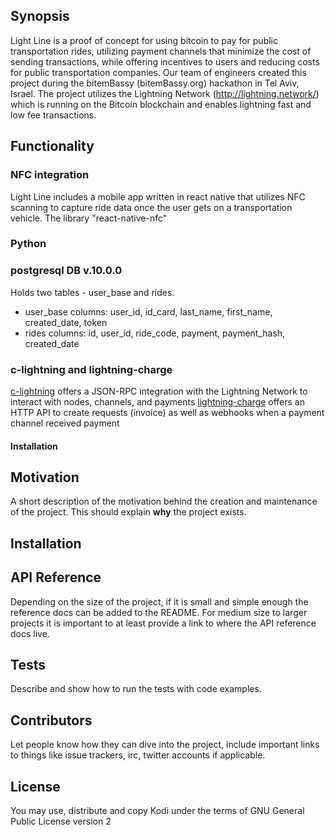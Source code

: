 ## Synopsis

Light Line is a proof of concept for using bitcoin to pay for public transportation rides, utilizing payment channels that minimize the cost of sending transactions, while offering incentives to users and reducing costs for public transportation companies.
Our team of engineers created this project during the bitemBassy (bitemBassy.org) hackathon in Tel Aviv, Israel. 
The project utilizes the Lightning Network (http://lightning.network/) which is running on the Bitcoin blockchain and enables lightning fast and low fee transactions. 

## Functionality

### NFC integration
Light Line includes a mobile app written in react native that utilizes NFC scanning to capture ride data once the user gets on a transportation vehicle.
The library "react-native-nfc"

### Python


### postgresql DB v.10.0.0
Holds two tables - user_base and rides.
- user_base columns: user_id, id_card, last_name, first_name, created_date, token
- rides columns: id, user_id, ride_code, payment, payment_hash, created_date

### c-lightning and lightning-charge
[c-lightning][std] offers a JSON-RPC integration with the Lightning Network to interact with nodes, channels, and payments
[lightning-charge][std2] offers an HTTP API to create requests (invoice) as well as webhooks when a payment channel received payment

[std]:https://github.com/ElementsProject/lightning
[std2]:https://github.com/ElementsProject/lightning-charge

#### Installation

## Motivation

A short description of the motivation behind the creation and maintenance of the project. This should explain **why** the project exists.

## Installation

## API Reference

Depending on the size of the project, if it is small and simple enough the reference docs can be added to the README. For medium size to larger projects it is important to at least provide a link to where the API reference docs live.

## Tests

Describe and show how to run the tests with code examples.

## Contributors

Let people know how they can dive into the project, include important links to things like issue trackers, irc, twitter accounts if applicable.

## License

You may use, distribute and copy Kodi under the terms of GNU General
Public License version 2
